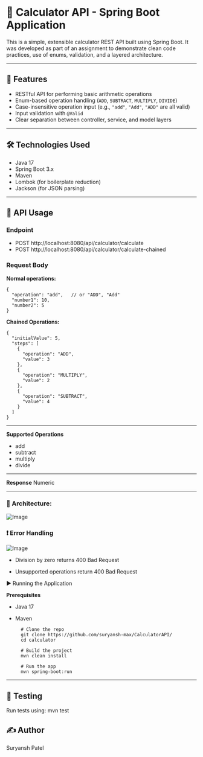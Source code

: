 # 🧮 Calculator API - Spring Boot Application

This is a simple, extensible calculator REST API built using Spring Boot. It was developed as part of an assignment to demonstrate clean code practices, use of enums, validation, and a layered architecture.

---

## 🚀 Features
- RESTful API for performing basic arithmetic operations
- Enum-based operation handling (`ADD`, `SUBTRACT`, `MULTIPLY`, `DIVIDE`)
- Case-insensitive operation input (e.g., `"add"`, `"Add"`, `"ADD"` are all valid)
- Input validation with `@Valid`
- Clear separation between controller, service, and model layers

---

## 🛠 Technologies Used

- Java 17
- Spring Boot 3.x
- Maven
- Lombok (for boilerplate reduction)
- Jackson (for JSON parsing)

---

## 📨 API Usage

### Endpoint

- POST http://localhost:8080/api/calculator/calculate
- POST http://localhost:8080/api/calculator/calculate-chained




### Request Body

**Normal operations:**

	{
	  "operation": "add",   // or "ADD", "Add"
	  "number1": 10,
	  "number2": 5
	}

**Chained Operations:**

	{
	  "initialValue": 5,
	  "steps": [
		{
		  "operation": "ADD",
		  "value": 3
		},
		{
		  "operation": "MULTIPLY",
		  "value": 2
		},
		{
		  "operation": "SUBTRACT",
		  "value": 4
		}
	  ]
	}

---

**Supported Operations**
- add
- subtract
- multiply
- divide

---

**Response**
Numeric

---

### 🔄 Architecture:
![Image](https://github.com/user-attachments/assets/f934d398-2a93-486e-97d6-1534020a601b)



### ❗ Error Handling
![Image](https://github.com/user-attachments/assets/52b4f278-b64c-4973-ac8f-6dbf7783b298)


- Division by zero returns 400 Bad Request

- Unsupported operations return 400 Bad Request

▶️ Running the Application

**Prerequisites**
- Java 17
- Maven

		# Clone the repo
		git clone https://github.com/suryansh-max/CalculatorAPI/
		cd calculator

		# Build the project
		mvn clean install

		# Run the app
		mvn spring-boot:run
---
## 🧪 Testing
Run tests using:
mvn test

## ✍️ Author
Suryansh Patel


